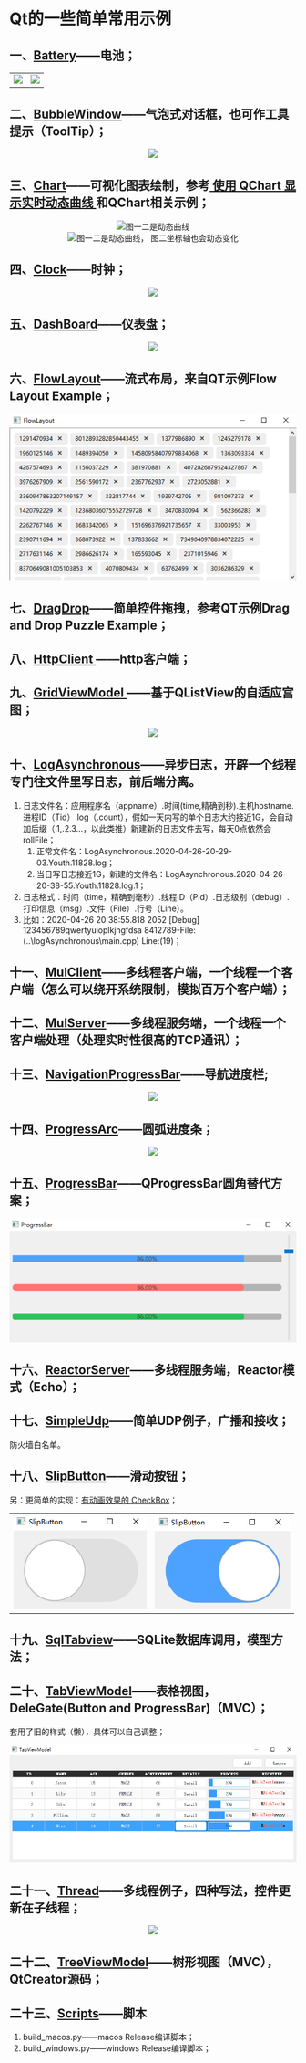 # Qt的一些简单常用示例     
## 一、[Battery](Battery/)——电池；  

<table>
    <tr>
        <td ><div align=center><img src="Battery/picture/AlarmBattery.png"></div></td >
        <td ><div align=center><img src="Battery/picture/HealthyBattery.png"></div></td>
    </tr>
</table>

## 二、[BubbleWindow](BubbleWindow/)——气泡式对话框，也可作工具提示（ToolTip）；   

<div align=center><img src="BubbleWindow/picture/Bubble.png"></div>  

## 三、[Chart](Chart/)——可视化图表绘制，参考[ 使用 QChart 显示实时动态曲线 ](https://qtdebug.com/qtbook-paint-realtime-curve-qchart/ "qtdebug/公孙二狗") 和QChart相关示例；  

<div align=center><img src="Chart/picture/Chart_1.png">图一二是动态曲线</div>  
<div align=center><img src="Chart/picture/Chart_2.png">图一二是动态曲线， 图二坐标轴也会动态变化</div>  

## 四、[Clock](/Clock)——时钟；  

<div align=center><img src="Clock/picture/Clock.png"></div>  

## 五、[DashBoard](/DashBoard)——仪表盘；  

<div align=center><img src="DashBoard/picture/DashBoard.png"></div>

## 六、[FlowLayout](FlowLayout/)——流式布局，来自QT示例Flow Layout Example；

<div align=center><img src="FlowLayout/picture/FlowLayout.png"></div>  

## 七、[DragDrop](DragDrop/)——简单控件拖拽，参考QT示例Drag and Drop Puzzle Example；  

## 八、[HttpClient ](/HttpClient)——http客户端；  

## 九、[GridViewModel ](/GridViewModel)——基于QListView的自适应宫图；  

<div align=center><img src="GridViewModel/picture/GridView.png"></div>  

## 十、[LogAsynchronous](LogAsynchronous/)——异步日志，开辟一个线程专门往文件里写日志，前后端分离。  

1. 日志文件名：应用程序名（appname）.时间(time,精确到秒).主机hostname.进程ID（Tid）.log（.count），假如一天内写的单个日志大约接近1G，会自动加后缀（.1,.2.3...，以此类推）新建新的日志文件去写，每天0点依然会rollFile；  
   1. 正常文件名：LogAsynchronous.2020-04-26-20-29-03.Youth.11828.log；  
   2. 当日写日志接近1G，新建的文件名：LogAsynchronous.2020-04-26-20-38-55.Youth.11828.log.1；  
2. 日志格式：时间（time，精确到毫秒）.线程ID（Pid）.日志级别（debug）.打印信息（msg）.文件（File）.行号（Line）。  
1. 比如：2020-04-26 20:38:55.818 2052 [Debug] 123456789qwertyuioplkjhgfdsa 8412789-File:(..\logAsynchronous\main.cpp) Line:(19)；  

## 十一、[MulClient](MulClient/)——多线程客户端，一个线程一个客户端（怎么可以绕开系统限制，模拟百万个客户端）；  

## 十二、[MulServer](MulServer/)——多线程服务端，一个线程一个客户端处理（处理实时性很高的TCP通讯）；  

## 十三、[NavigationProgressBar](/NavigationProgressBar)——导航进度栏;  

<div align=center><img src="NavigationProgressBar/picture/NavigationProgressBar.png"></div>  

## 十四、[ProgressArc](ProgressArc/)——圆弧进度条；  

 <div align=center><img src="ProgressArc/picture/ProgressArc.png"></div>  

## 十五、[ProgressBar](ProgressBar)——QProgressBar圆角替代方案；

<div align=center><img src="ProgressBar/picture/ProgressBar.png"></div>  

## 十六、[ReactorServer](ReactorServer/)——多线程服务端，Reactor模式（Echo）；   

## 十七、[SimpleUdp](SimpleUdp/)——简单UDP例子，广播和接收；

防火墙白名单。

## 十八、[SlipButton](SlipButton/)——滑动按钮；  

 另：更简单的实现：[有动画效果的 CheckBox](http://qtdebug.com/qtbook-animated-checkbox/)；  

  <table>
      <tr>
          <td ><div align=center><img src="SlipButton/picture/SlipButton_check.png"></div></td >
          <td ><div align=center><img src="SlipButton/picture/SlipButton_checked.png"></div></td>
      </tr>
  </table>  

## 十九、[SqlTabview](SqlTabview/)——SQLite数据库调用，模型方法； 

## 二十、[TabViewModel](TabViewModel/)——表格视图，DeleGate(Button and ProgressBar)（MVC）；   

 套用了旧的样式（懒），具体可以自己调整；

  <div align=center><img src="TabViewModel/picture/TabViewModelDelegate.png"></div> 

## 二十一、[Thread](Thread/)——多线程例子，四种写法，控件更新在子线程；  

  <div align=center><img src="Thread/picture/Thread.png"></div>   

## 二十二、[TreeViewModel](TreeViewModel/)——树形视图（MVC），QtCreator源码；  

## 二十三、[Scripts](Scripts/)——脚本

1. build_macos.py——macos Release编译脚本；
2. build_windows.py——windows Release编译脚本；

